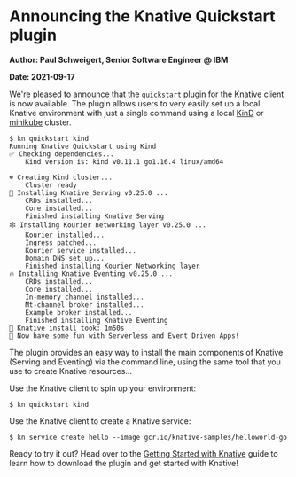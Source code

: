 # Announcing the Knative Quickstart plugin

**Author: Paul Schweigert, Senior Software Engineer @ IBM**

**Date: 2021-09-17**

We're pleased to announce that the [`quickstart` plugin](https://github.com/knative-sandbox/kn-plugin-quickstart) for the Knative client is now available. The plugin allows users to very easily set up a local Knative environment with just a single command using a local [KinD](https://kind.sigs.k8s.io/) or [minikube](https://minikube.sigs.k8s.io/) cluster.

```
$ kn quickstart kind
Running Knative Quickstart using Kind
✅ Checking dependencies...
    Kind version is: kind v0.11.1 go1.16.4 linux/amd64

☸ Creating Kind cluster...
    Cluster ready
🍿 Installing Knative Serving v0.25.0 ...
    CRDs installed...
    Core installed...
    Finished installing Knative Serving
🕸️ Installing Kourier networking layer v0.25.0 ...
    Kourier installed...
    Ingress patched...
    Kourier service installed...
    Domain DNS set up...
    Finished installing Kourier Networking layer
🔥 Installing Knative Eventing v0.25.0 ...
    CRDs installed...
    Core installed...
    In-memory channel installed...
    Mt-channel broker installed...
    Example broker installed...
    Finished installing Knative Eventing
🚀 Knative install took: 1m50s
🎉 Now have some fun with Serverless and Event Driven Apps!
```

The plugin provides an easy way to install the main components of Knative (Serving and Eventing) via the command line, using the same tool that you use to create Knative resources...

Use the Knative client to spin up your environment:
```
$ kn quickstart kind
```

Use the Knative client to create a Knative service:
```
$ kn service create hello --image gcr.io/knative-samples/helloworld-go
```

Ready to try it out? Head over to the [Getting Started with Knative](https://knative.dev/docs/getting-started/) guide to learn how to download the plugin and get started with Knative!
